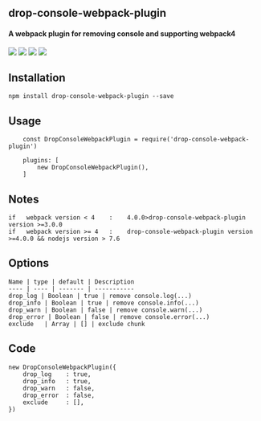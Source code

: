 ## drop-console-webpack-plugin
#### A webpack plugin for removing console and supporting webpack4
![](https://img.shields.io/badge/npm-4.0.2-blue.svg)
![](https://img.shields.io/badge/npm-3.0.0-blue.svg)
![](https://img.shields.io/badge/build-passing-brightgreen.svg)
![](https://img.shields.io/badge/license-MIT-brightgreen.svg)

## Installation
```
npm install drop-console-webpack-plugin --save
```
## Usage
```
    const DropConsoleWebpackPlugin = require('drop-console-webpack-plugin')

    plugins: [
        new DropConsoleWebpackPlugin(),
    ]
```
## Notes
```
if   webpack version < 4    :    4.0.0>drop-console-webpack-plugin version >=3.0.0
if   webpack version >= 4   :    drop-console-webpack-plugin version >=4.0.0 && nodejs version > 7.6
```
## Options
```
Name | type | default | Description
---- | ---- | ------- | -----------
drop_log | Boolean | true | remove console.log(...)
drop_info | Boolean | true | remove console.info(...)
drop_warn | Boolean | false | remove console.warn(...)
drop_error | Boolean | false | remove console.error(...)
exclude   | Array | [] | exclude chunk
```
## Code
```
new DropConsoleWebpackPlugin({
    drop_log    : true, 
    drop_info   : true,
    drop_warn   : false,
    drop_error  : false,
    exclude     : [],
})
```
